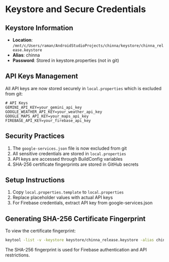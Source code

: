 # Keystore and Secure Credentials

## Keystore Information
- **Location**: `/mnt/c/Users/raman/AndroidStudioProjects/chinna/keystore/chinna_release.keystore`
- **Alias**: chinna
- **Password**: Stored in keystore.properties (not in git)

## API Keys Management
All API keys are now stored securely in `local.properties` which is excluded from git:

```properties
# API Keys
GEMINI_API_KEY=your_gemini_api_key
GOOGLE_WEATHER_API_KEY=your_weather_api_key
GOOGLE_MAPS_API_KEY=your_maps_api_key
FIREBASE_API_KEY=your_firebase_api_key
```

## Security Practices
1. The `google-services.json` file is now excluded from git
2. All sensitive credentials are stored in `local.properties`
3. API keys are accessed through BuildConfig variables
4. SHA-256 certificate fingerprints are stored in GitHub secrets

## Setup Instructions
1. Copy `local.properties.template` to `local.properties`
2. Replace placeholder values with actual API keys
3. For Firebase credentials, extract API key from google-services.json

## Generating SHA-256 Certificate Fingerprint
To view the certificate fingerprint:
```bash
keytool -list -v -keystore keystore/chinna_release.keystore -alias chinna
```

The SHA-256 fingerprint is used for Firebase authentication and API restrictions.